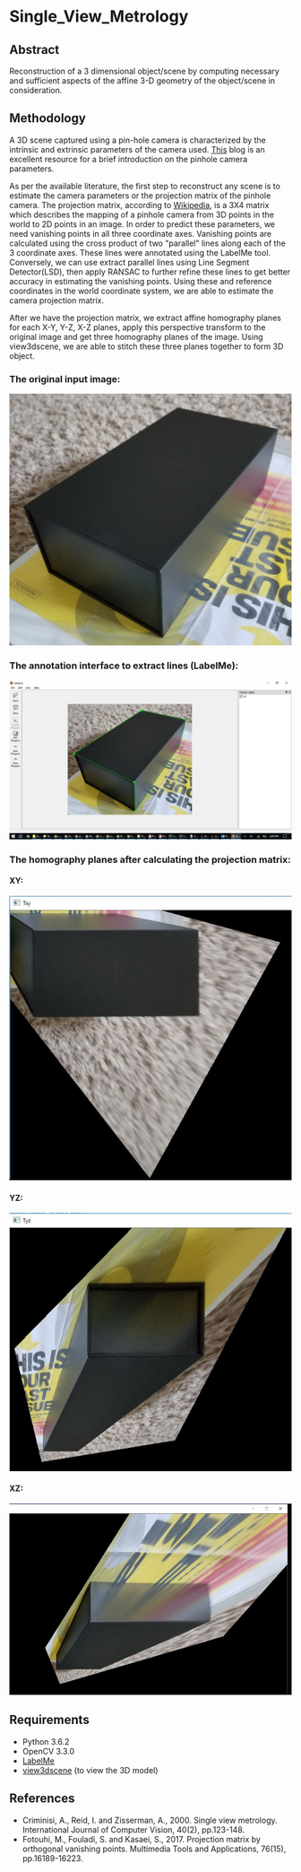 # Single_View_Metrology

## Abstract
Reconstruction of a 3 dimensional object/scene by computing necessary and sufficient aspects of the affine 3-D geometry of the object/scene in consideration.

## Methodology
A 3D scene captured using a pin-hole camera is characterized by the intrinsic and extrinsic parameters of the camera used. [This] blog is an excellent resource for a brief introduction on the pinhole camera parameters.

As per the available literature, the first step to reconstruct any scene is to estimate the camera parameters or the projection matrix of the pinhole camera.
The projection matrix, according to [Wikipedia], is a 3X4 matrix which describes the mapping of a pinhole camera from 3D points in the world to 2D points in an image.
In order to predict these parameters, we need vanishing points in all three coordinate axes. Vanishing points are calculated using the cross product of two "parallel" lines along each of the 3 coordinate axes. These lines were annotated using the LabelMe tool. Conversely, we can use extract parallel lines using Line Segment Detector(LSD), then apply RANSAC to further refine these lines to get better accuracy in estimating the vanishing points.
Using these and reference coordinates in the world coordinate system, we are able to estimate the camera projection matrix.

After we have the projection matrix, we extract affine homography planes for each X-Y, Y-Z, X-Z planes, apply this perspective transform to the original image and get three homography planes of the image.
Using view3dscene, we are able to stitch these three planes together to form 3D object.

### The original input image:
![alt text][input_image]

### The annotation interface to extract lines (LabelMe):
![alt text][anno_image]

### The homography planes after calculating the projection matrix:
#### XY:
![alt text][XY_image]

#### YZ:
![alt text][YZ_image]

#### XZ:
![alt text][XZ_image]

## Requirements
* Python 3.6.2
* OpenCV 3.3.0
* [LabelMe](http://labelme.csail.mit.edu/Release3.0/)
* [view3dscene] (to view the 3D model)

## References
* Criminisi, A., Reid, I. and Zisserman, A., 2000. Single view metrology. International Journal of Computer Vision, 40(2), pp.123-148.
* Fotouhi, M., Fouladi, S. and Kasaei, S., 2017. Projection matrix by orthogonal vanishing points. Multimedia Tools and Applications, 76(15), pp.16189-16223.

[view3dscene]: https://castle-engine.io/view3dscene.php
[This]: http://ksimek.github.io/2012/08/14/decompose/
[Wikipedia]: https://en.wikipedia.org/wiki/Camera_matrix
[input_image]: https://github.com/hgarud/Single_View_Metrology/blob/master/images/input/s8_test.jpg
[anno_image]: https://github.com/hgarud/Single_View_Metrology/blob/master/images/screenshot_labelme.png
[XY_image]: https://github.com/hgarud/Single_View_Metrology/blob/master/images/output/XY.JPG
[YZ_image]: https://github.com/hgarud/Single_View_Metrology/blob/master/images/output/YZ.JPG
[XZ_image]: https://github.com/hgarud/Single_View_Metrology/blob/master/images/output/XZ.JPG
